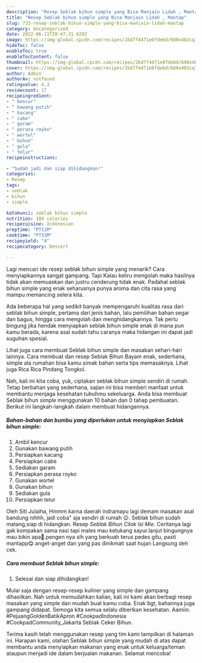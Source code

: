 ```yaml
---
description: "Resep Seblak bihun simple yang Bisa Manjain Lidah , Mantap"
title: "Resep Seblak bihun simple yang Bisa Manjain Lidah , Mantap"
slug: 733-resep-seblak-bihun-simple-yang-bisa-manjain-lidah-mantap
category: Uncategorized
date: 2022-06-11T20:47:31.620Z
image: https://img-global.cpcdn.com/recipes/2bd7f4471e0fde6d/680x482cq70/seblak-bihun-simple-foto-resep-utama.jpg
hideToc: false
enableToc: true
enableTocContent: false
thumbnail: https://img-global.cpcdn.com/recipes/2bd7f4471e0fde6d/680x482cq70/seblak-bihun-simple-foto-resep-utama.jpg
cover: https://img-global.cpcdn.com/recipes/2bd7f4471e0fde6d/680x482cq70/seblak-bihun-simple-foto-resep-utama.jpg
author: Admin
authorAv: notfound
ratingvalue: 4.3
reviewcount: 17
recipeingredient:
- " kencur"
- " bawang putih"
- " kacang"
- " cabe"
- " garam"
- " perasa royko"
- " wortel"
- " bihun"
- " gula"
- " telur"
recipeinstructions:

- "Sudah jadi dan siap dihidangkan!"
categories:
- Resep
tags:
- seblak
- bihun
- simple

katakunci: seblak bihun simple 
nutrition: 184 calories
recipecuisine: Indonesian
preptime: "PT11M"
cooktime: "PT33M"
recipeyield: "4"
recipecategory: Dessert

---
```



Lagi mencari ide resep seblak bihun simple yang menarik? Cara menyiapkannya sangat gampang. Tapi Kalau keliru mengolah maka hasilnya tidak akan memuaskan dan justru cenderung tidak enak. Padahal seblak bihun simple yang enak seharusnya punya aroma dan cita rasa yang mampu memancing selera kita.


Ada beberapa hal yang sedikit banyak mempengaruhi kualitas rasa dari seblak bihun simple, pertama dari jenis bahan, lalu pemilihan bahan segar dan bagus, hingga cara mengolah dan menghidangkannya. Tak perlu bingung jika hendak menyiapkan seblak bihun simple enak di mana pun kamu berada, karena asal sudah tahu caranya maka hidangan ini dapat jadi suguhan spesial.

Lihat juga cara membuat Seblak bihun simple dan masakan sehari-hari lainnya. Cara membuat dan resep Seblak Bihun Bayam enak, sederhana, simple ala rumahan bisa kamu simak bahan serta tips memasaknya. Lihat juga Rica Rica Pindang Tongkol.


Nah, kali ini kita coba, yuk, ciptakan seblak bihun simple sendiri di rumah. Tetap berbahan yang sederhana, sajian ini bisa memberi manfaat untuk membantu menjaga kesehatan tubuhmu sekeluarga. Anda bisa membuat Seblak bihun simple menggunakan 10 bahan dan 0 tahap pembuatan. Berikut ini langkah-langkah dalam membuat hidangannya.

<!--inarticleads1-->

##### Bahan-bahan dan bumbu yang diperlukan untuk menyiapkan Seblak bihun simple:

1. Ambil  kencur
1. Gunakan  bawang putih
1. Persiapkan  kacang
1. Persiapkan  cabe
1. Sediakan  garam
1. Persiapkan  perasa royko
1. Gunakan  wortel
1. Gunakan  bihun
1. Sediakan  gula
1. Persiapkan  telur


Oleh Siti Julaiha, Hmmm karna daerah indramayu lagi demam masakan asal bandung nihhh, jadi coba&#34; aja sendiri di rumah 😉. Seblak bihun sudah matang,siap di hidangkan. Resep *Seblak Bihun Cilok Isi Mie*. Ceritanya lagi gak kompakan sama nasi tapi males mau ketukang sayur.lanjut bingungnya mau bikin apa🤭.pengen nya sih yang berkuah terus pedes gitu, pasti mantapp😋 anget-anget dan yang pas dinikmati saat hujan Langsung deh cek. 

<!--inarticleads2-->

##### Cara membuat Seblak bihun simple:


1. Selesai dan siap dihidangkan!

Mulai saja dengan resep-resep kuliner yang simple dan gampang dihasilkan. Nah untuk memudahkan kalian, kali ini kami akan berbagi resep masakan yang simple dan mudah buat kamu coba. Enak bgt, bahannya juga gampang didapat. Semoga kita semua selalu diberikan kesehatan. Aamiin. #PejuangGoldenBatikApron #CookpadIndonesia #CookpadCommunity_Jakarta Seblak Ceker Bihun. 

Terima kasih telah menggunakan resep yang tim kami tampilkan di halaman ini. Harapan kami, olahan Seblak bihun simple yang mudah di atas dapat membantu anda menyiapkan makanan yang enak untuk keluarga/teman ataupun menjadi ide dalam berjualan makanan. Selamat mencoba!
